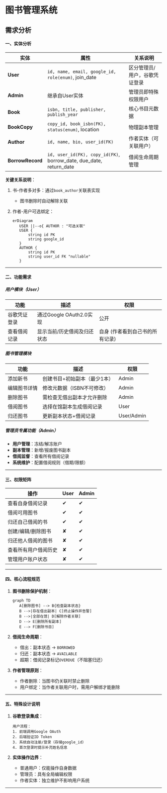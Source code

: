 # 图书管理系统

## 需求分析

#### 一、实体分析

| 实体               | 属性                                                                 | 关系说明            |
| ---------------- | ------------------------------------------------------------------ | --------------- |
| **User**         | `id, name, email, google_id, role(enum)`, join_date                | 区分管理员/用户，谷歌凭证登录 |
| **Admin**        | 继承自User实体                                                          | 管理员即特殊权限用户      |
| **Book**         | `isbn, title, publisher, publish_year`                             | 核心书目元数据         |
| **BookCopy**     | `copy_id, book_isbn(FK), status(enum)`, location                   | 物理副本管理          |
| **Author**       | `id, name, bio, user_id(FK)`                                       | 作者实体（可关联用户）     |
| **BorrowRecord** | `id, user_id(FK), copy_id(FK)`, borrow_date, due_date, return_date | 借阅生命周期管理        |

**关键关系说明**：

1. 书-作者多对多：通过`book_author`关联表实现
   
   - 图书删除时自动解除关联

2. 作者-用户可选绑定：
   
   ```
   erDiagram
      USER ||--o{ AUTHOR : "可选关联"
      USER {
          string id PK
          string google_id
      }
      AUTHOR {
          string id PK
          string user_id FK "nullable"
      }
   ```

---

#### 二、功能需求

##### 用户模块（User）

| 功能     | 描述                  | 权限                 |
| ------ | ------------------- | ------------------ |
| 谷歌凭证登录 | 通过Google OAuth2.0实现 | 公开                 |
| 查看借阅记录 | 显示当前/历史借阅及归还状态      | 自身  (作者看到自己书的所有记录) |

##### 图书管理模块

| 功能     | 描述              | 权限         |
| ------ | --------------- | ---------- |
| 添加新书   | 创建书目+初始副本（最少1本） | Admin      |
| 编辑图书详情 | 修改元数据（ISBN不可修改） | Admin      |
| 删除图书   | 需检查无借出副本才允许删除   | Admin      |
| 借阅图书   | 选择在馆副本生成借阅记录    | User       |
| 归还图书   | 更新副本状态+借阅记录     | User/Admin |

##### 管理员专属功能（Admin）

- **用户管理**：冻结/解冻账户
- **副本管理**：新增/报废图书副本
- **借阅监督**：查看所有借阅记录
- **系统维护**：配置借阅规则（借期/限额）

---

#### 三、权限矩阵

| 操作         | User | Admin |
| ---------- | ---- | ----- |
| 查看自身借阅记录   | ✔    | ✔     |
| 借阅可用图书     | ✔    | ✔     |
| 归还自己借阅的书   | ✔    | ✔     |
| 创建/编辑/删除图书 | ✘    | ✔     |
| 归还他人借阅的图书  | ✘    | ✔     |
| 查看所有用户借阅历史 | ✘    | ✔     |
| 管理用户账户状态   | ✘    | ✔     |

---

#### 四、核心流程规范

1. **图书删除保护机制**：
   
   ```
   graph TD
      A[删除图书] --> B{检查副本状态}
      B -->|存在借出副本| C[终止操作并告警]
      B -->|全部在馆| D[解除作者关联]
      D --> E[删除所有副本]
      E --> F[删除书目]
   ```

2. **借阅生命周期**：
   
   - 借出：副本状态 → `BORROWED`
   - 归还：副本状态 → `AVAILABLE`
   - 超期：借阅记录标记`OVERDUE`（不阻塞归还）

3. **作者管理原则**：
   
   - 作者删除：当图书仍关联时禁止删除
   - 用户绑定：当作者关联用户时，需用户解绑才能删除

---

#### 五、特殊设计说明

1. **谷歌登录集成**：
   
   ```
   用户流程：
   1. 前端调用Google OAuth
   2. 后端验证ID Token
   3. 系统自动注册/登录（存储google_id）
   4. 首次登录时提示补充姓名信息
   ```

2. **实体操作边界**：
   
   - 普通用户：仅能操作自身数据
   - 管理员：具有全局编辑权限
   - 作者实体：独立维护不影响用户系统

---
